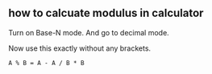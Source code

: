 ## how to calcuate modulus in calculator

Turn on Base-N mode.
And go to decimal mode.

Now use this exactly without any brackets.

```A % B = A - A / B * B```